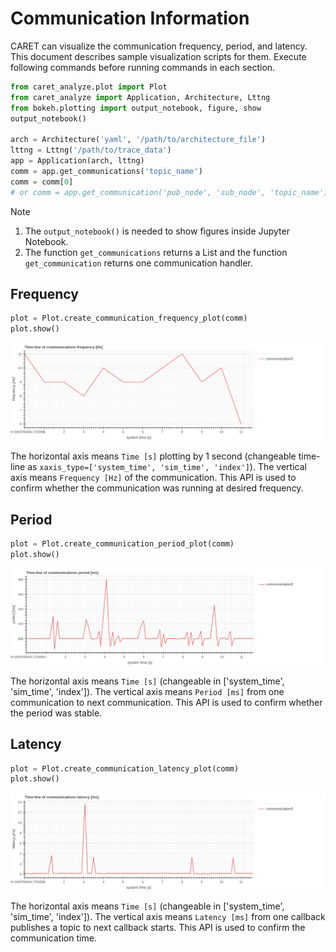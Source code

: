 # Communication Information

CARET can visualize the communication frequency, period, and latency.
This document describes sample visualization scripts for them.
Execute following commands before running commands in each section.

```python
from caret_analyze.plot import Plot
from caret_analyze import Application, Architecture, Lttng
from bokeh.plotting import output_notebook, figure, show
output_notebook()

arch = Architecture('yaml', '/path/to/architecture_file')
lttng = Lttng('/path/to/trace_data')
app = Application(arch, lttng)
comm = app.get_communications('topic_name')
comm = comm[0]
# or comm = app.get_communication('pub_node', 'sub_node', 'topic_name')
```

Note

1. The `output_notebook()` is needed to show figures inside Jupyter Notebook.
2. The function `get_communications` returns a List and the function `get_communication` returns one communication handler.

## Frequency

```python
plot = Plot.create_communication_frequency_plot(comm)
plot.show()
```

![communication_frequency_time_line](../../imgs/communication_frequency_time_line.png)

The horizontal axis means `Time [s]` plotting by 1 second (changeable time-line as `xaxis_type=['system_time', 'sim_time', 'index']`).
The vertical axis means `Frequency [Hz]` of the communication.
This API is used to confirm whether the communication was running at desired frequency.

## Period

```python
plot = Plot.create_communication_period_plot(comm)
plot.show()
```

![communication_period_time_line](../../imgs/communication_period_time_line.png)

The horizontal axis means `Time [s]` (changeable in ['system_time', 'sim_time', 'index']).
The vertical axis means `Period [ms]` from one communication to next communication.
This API is used to confirm whether the period was stable.

## Latency

```python
plot = Plot.create_communication_latency_plot(comm)
plot.show()
```

![communication_latency_time_line](../../imgs/communication_latency_time_line.png)

The horizontal axis means `Time [s]` (changeable in ['system_time', 'sim_time', 'index']).
The vertical axis means `Latency [ms]` from one callback publishes a topic to next callback starts.
This API is used to confirm the communication time.
